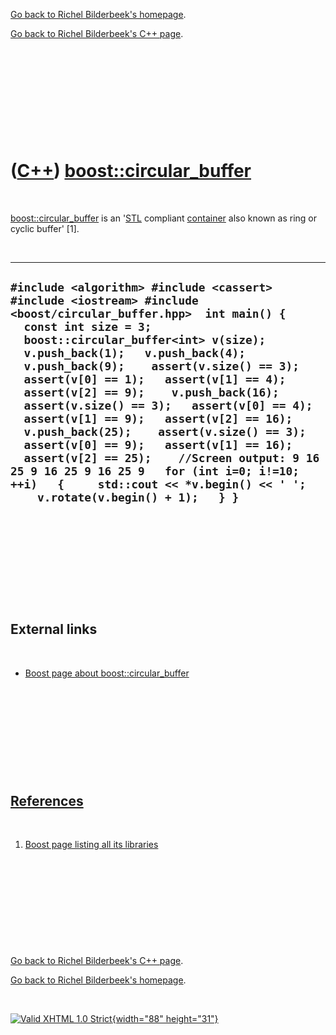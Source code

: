 [Go back to Richel Bilderbeek's homepage](index.htm).

[Go back to Richel Bilderbeek's C++ page](Cpp.htm).

 

 

 

 

 

([C++](Cpp.htm)) [boost::circular\_buffer](CppCircular_buffer.htm)
==================================================================

 

[boost::circular\_buffer](CppCircular_buffer.htm) is an
'[STL](CppStl.htm) compliant [container](CppContainer.htm) also known as
ring or cyclic buffer' \[1\].

 

  -------------------------------------------------------------------------------------------------------------------------------------------------------------------------------------------------------------------------------------------------------------------------------------------------------------------------------------------------------------------------------------------------------------------------------------------------------------------------------------------------------------------------------------------------------------------------------------------------------------------------------------------------------------------------------------------------------------------
  ` #include <algorithm> #include <cassert> #include <iostream> #include <boost/circular_buffer.hpp>  int main() {   const int size = 3;   boost::circular_buffer<int> v(size);    v.push_back(1);   v.push_back(4);   v.push_back(9);    assert(v.size() == 3);   assert(v[0] == 1);   assert(v[1] == 4);   assert(v[2] == 9);    v.push_back(16);    assert(v.size() == 3);   assert(v[0] == 4);   assert(v[1] == 9);   assert(v[2] == 16);    v.push_back(25);    assert(v.size() == 3);   assert(v[0] == 9);   assert(v[1] == 16);   assert(v[2] == 25);    //Screen output: 9 16 25 9 16 25 9 16 25 9   for (int i=0; i!=10; ++i)   {     std::cout << *v.begin() << ' ';     v.rotate(v.begin() + 1);   } } `
  -------------------------------------------------------------------------------------------------------------------------------------------------------------------------------------------------------------------------------------------------------------------------------------------------------------------------------------------------------------------------------------------------------------------------------------------------------------------------------------------------------------------------------------------------------------------------------------------------------------------------------------------------------------------------------------------------------------------

 

 

 

 

 

External links
--------------

 

-   [Boost page about
    boost::circular\_buffer](http://www.boost.org/doc/libs/release/libs/circular_buffer/index.html)

 

 

 

 

 

[References](CppReferences.htm)
-------------------------------

 

1.  [Boost page listing all its
    libraries](http://www.boost.org/doc/libs)

 

 

 

 

 

[Go back to Richel Bilderbeek's C++ page](Cpp.htm).

[Go back to Richel Bilderbeek's homepage](index.htm).

 

[![Valid XHTML 1.0 Strict](valid-xhtml10.png){width="88"
height="31"}](http://validator.w3.org/check?uri=referer)
